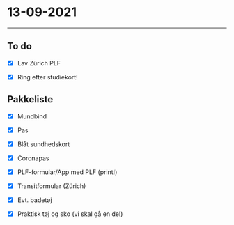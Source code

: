 # 13-09-2021
---
## To do
- [x] Lav Zürich PLF
- [x] Ring efter studiekort!


## Pakkeliste

- [x] Mundbind
- [x] Pas  
- [x] Blåt sundhedskort
- [x] Coronapas
- [x] PLF-formular/App med PLF (print!)
- [x] Transitformular (Zürich)
- [x] Evt. badetøj
- [x] Praktisk tøj og sko (vi skal gå en del)










